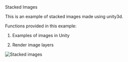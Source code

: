 Stacked Images

This is an example of stacked images made using unity3d.

Functions provided in this example:

1. Examples of images in Unity

2. Render image layers

![Stacked images](https://github.com/ImmersiveAnalyticsUNCC/Immersive.Unity.Vis/blob/master/Stacked_images/stackedImages.png)

